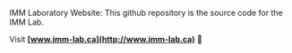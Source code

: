 IMM Laboratory Website:
  This github repository is the source code for the IMM Lab. 

Visit **[www.imm-lab.ca](http://www.imm-lab.ca)** 🚀


